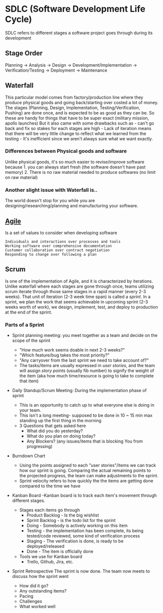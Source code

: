 # SDLC (Software Development Life Cycle)

SDLC refers to different stages a software project goes through during its development

## Stage Order
Planning -> Analysis -> Design -> Development/Implementation -> Verification/Testing -> Deployment -> Maintenance

## Waterfall
This particular model comes from factory/production line where they produce physical goods and going back/starting over costed a lot of money. The stages (Planning, Design, Implementation, Testing/Verification, Pushing) are done once, and is expected to be as good as they can be. So these are handy for things that have to be super exact (military mission, apollo launches)
But it also came with some drawbacks such as 
    - can't go back and fix so stakes for each stages are high
    - Lack of iteration means that there will be very little change to reflect what we learned from the testing
    - It's inefficient since we aren't always sure what we want exactly.

### Differences between Physical goods and software
Unlike physical goods, it's so much easier to revise/improve software because 1. you can always start fresh (the software doesn't have past memory) 2. There is no raw material needed to produce softwares (no limit on raw material)

### Another slight issue with Waterfall is..
The world doesn't stop for you while you are designing/researching/planning and manufacturing your software.

## [Agile](https://agilemanifesto.org/)
Is a set of values to consider when developing software
    
    Individuals and interactions over processes and tools
    Working software over comprehensive documentation
    Customer collaboration over contract negotiation
    Responding to change over following a plan

## Scrum
Is one of the implementation of Agile, and it is characterized by iterations. Unlike waterfall where each stages are gone through once, teams utilizing scrum iterate through those same stages in a rapid manner (every 2-3 weeks). That unit of iteration (2-3 week time span) is called a _sprint_.
In a sprint, we plan the work that seems achievable in upcoming sprint (2-3 weeks worth of work), we design, implement, test, and deploy to production at the end of the sprint.

### Parts of a Sprint
- Sprint planning meeting: you meet together as a team and decide on the scope of the sprint
    - "How much work seems doable in next 2-3 weeks?"
    - "Which feature/bug takes the most priority?"
    - "Any carryover from the last sprint we need to take account of?"
    - The tasks/items are usually expressed in _user stories_, and the team will assign _story points_ (usually fib number) to signify the weight of the item (aka how much time/resource is going to take to complete that item)

- Daily Standup/Scrum Meeting: During the implementation phase of sprint
    - This is an opportunity to catch up to what everyone else is doing in your team.
    - This isn't a long meeting- supposed to be done in 10 ~ 15 min max standing up the first thing in the morning
    - 3 Questions that gets asked here
        - What did you do yesterday?
        - What do you plan on doing today?
        - Any Blockers? (any issues/items that is blocking You from progressing)

- Burndown Chart
    - Using the points assigned to each "user stories"/items we can track how our sprint is going. Comparing the actual remaining points to the projected progress, the team can make adjustments to the sprint.
    - Sprint velocity refers to how quickly the the items are getting done compared to the time we have

- Kanban Board
    -Kanban board is to track each item's movement through different stages.
    - Stages each items go through
        - Product Backlog - Is the big wishlist
        - Sprint Backlog - is the todo list for the sprint
        - Doing - Somebody is actively working on this item
        - Testing - the implementation has been complete, its being tested/code reviewed, some kind of verification process
        - Staging - The verification is done, is ready to be deployed/released
        - Done - The item is officially done
    - Tools we use for Kanban board
        - Trello, Github, Jira, etc.

- Sprint Retrospective
The sprint is now done. The team now meets to discuss how the sprint went
    - How did it go?
    - Any outstanding items?
    - Pacing
    - Challenges
    - What worked well
